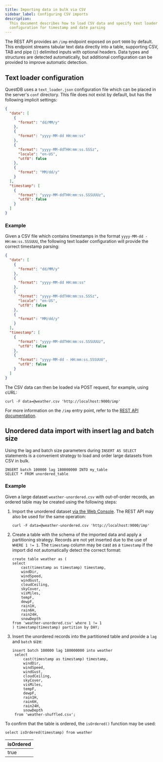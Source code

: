 ```yaml
---
title: Importing data in bulk via CSV
sidebar_label: Configuring CSV imports
description:
  This document describes how to load CSV data and specify text loader
  configuration for timestamp and date parsing
---
```


The REST API provides an `/imp` endpoint exposed on port `9000` by default. This
endpoint streams tabular text data directly into a table, supporting CSV, TAB
and pipe (`|`) delimited inputs with optional headers. Data types and structures
are detected automatically, but additional configuration can be provided to
improve automatic detection.


## Text loader configuration

QuestDB uses a `text_loader.json` configuration file which can be placed in the
server's `conf` directory. This file does not exist by default, but has the
following implicit settings:

```json title="conf/text_loader.json"
{
  "date": [
    {
      "format": "dd/MM/y"
    },
    {
      "format": "yyyy-MM-dd HH:mm:ss"
    },
    {
      "format": "yyyy-MM-ddTHH:mm:ss.SSSz",
      "locale": "en-US",
      "utf8": false
    },
    {
      "format": "MM/dd/y"
    }
  ],
  "timestamp": [
    {
      "format": "yyyy-MM-ddTHH:mm:ss.SSSUUUz",
      "utf8": false
    }
  ]
}
```

### Example

Given a CSV file which contains timestamps in the format
`yyyy-MM-dd - HH:mm:ss.SSSUUU`, the following text loader configuration will
provide the correct timestamp parsing:

```json title="conf/text_loader.json"
{
  "date": [
    {
      "format": "dd/MM/y"
    },
    {
      "format": "yyyy-MM-dd HH:mm:ss"
    },
    {
      "format": "yyyy-MM-ddTHH:mm:ss.SSSz",
      "locale": "en-US",
      "utf8": false
    },
    {
      "format": "MM/dd/y"
    }
  ],
  "timestamp": [
    {
      "format": "yyyy-MM-ddTHH:mm:ss.SSSUUUz",
      "utf8": false
    },
    {
      "format": "yyyy-MM-dd - HH:mm:ss.SSSUUU",
      "utf8": false
    }
  ]
}
```

The CSV data can then be loaded via POST request, for example, using cURL:

```curl
curl -F data=@weather.csv 'http://localhost:9000/imp'
```

For more information on the `/imp` entry point, refer to the
[REST API documentation](/docs/reference/api/rest/#imp---import-data).


## Unordered data import with insert lag and batch size

Using the lag and batch size parameters during `INSERT AS SELECT` statements is
a convenient strategy to load and order large datasets from CSV in bulk.

```questdb-sql
INSERT batch 100000 lag 180000000 INTO my_table
SELECT * FROM unordered_table
```

### Example

Given a large dataset `weather-unordered.csv` with out-of-order records, an
ordered table may be created using the following steps:

1. Import the unordered dataset
   [via the Web Console](/docs/reference/web-console/#import). The REST API may
   also be used for the same operation:

   ```shell title="Importing unordered CSV data via curl"
   curl -F data=@weather-unordered.csv 'http://localhost:9000/imp'
   ```

2. Create a table with the schema of the imported data and apply a partitioning
   strategy. Records are not yet inserted due to the use of `WHERE 1 != 1`. The
   `timestamp` column may be cast as a `timestamp` if the import did not
   automatically detect the correct format:

   ```questdb-sql
   create table weather as (
   select
       cast(timestamp as timestamp) timestamp,
       windDir,
       windSpeed,
       windGust,
       cloudCeiling,
       skyCover,
       visMiles,
       tempF,
       dewpF,
       rain1H,
       rain6H,
       rain24H,
       snowDepth
   from 'weather-unordered.csv' where 1 != 1
   ) timestamp(timestamp) partition by DAY;
   ```

3. Insert the unordered records into the partitioned table and provide a `lag`
   and `batch` size:

   ```questdb-sql
   insert batch 100000 lag 180000000 into weather
    select
        cast(timestamp as timestamp) timestamp,
        windDir,
        windSpeed,
        windGust,
        cloudCeiling,
        skyCover,
        visMiles,
        tempF,
        dewpF,
        rain1H,
        rain6H,
        rain24H,
        snowDepth
    from 'weather-shuffled.csv';
   ```

To confirm that the table is ordered, the `isOrdered()` function may be used:

```questdb-sql
select isOrdered(timestamp) from weather
```

| isOrdered |
| --------- |
| true      |
